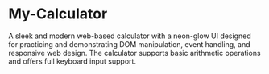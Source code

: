 # My-Calculator
A sleek and modern web-based calculator with a neon-glow UI designed for practicing and demonstrating DOM manipulation, event handling, and responsive web design. The calculator supports basic arithmetic operations and offers full keyboard input support.
